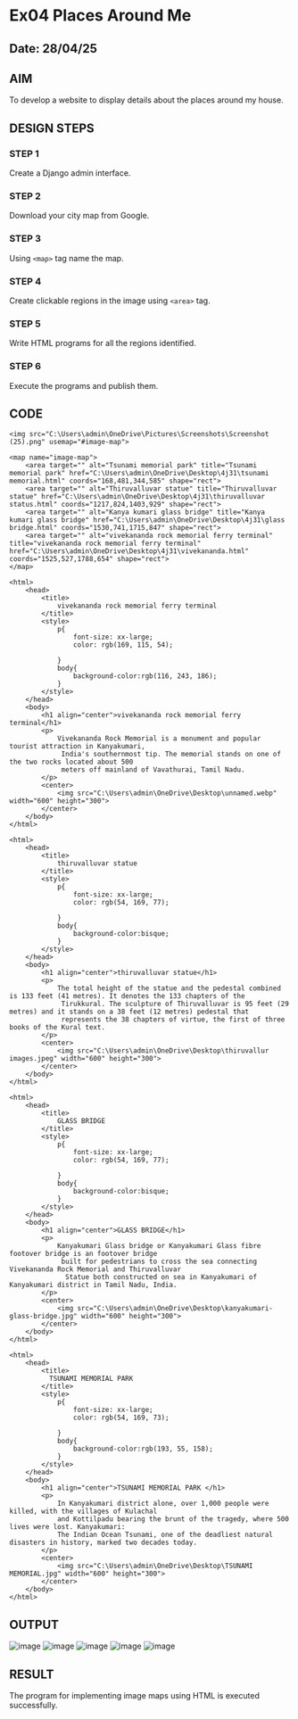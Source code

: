 # Ex04 Places Around Me
## Date: 28/04/25

## AIM
To develop a website to display details about the places around my house.

## DESIGN STEPS

### STEP 1
Create a Django admin interface.

### STEP 2
Download your city map from Google.

### STEP 3
Using ```<map>``` tag name the map.

### STEP 4
Create clickable regions in the image using ```<area>``` tag.

### STEP 5
Write HTML programs for all the regions identified.

### STEP 6
Execute the programs and publish them.

## CODE
```
<img src="C:\Users\admin\OneDrive\Pictures\Screenshots\Screenshot (25).png" usemap="#image-map">

<map name="image-map">
    <area target="" alt="Tsunami memorial park" title="Tsunami memorial park" href="C:\Users\admin\OneDrive\Desktop\4j31\tsunami memorial.html" coords="168,481,344,585" shape="rect">
    <area target="" alt="Thiruvalluvar statue" title="Thiruvalluvar statue" href="C:\Users\admin\OneDrive\Desktop\4j31\thiruvalluvar status.html" coords="1217,824,1403,929" shape="rect">
    <area target="" alt="Kanya kumari glass bridge" title="Kanya kumari glass bridge" href="C:\Users\admin\OneDrive\Desktop\4j31\glass bridge.html" coords="1530,741,1715,847" shape="rect">
    <area target="" alt="vivekananda rock memorial ferry terminal" title="vivekananda rock memorial ferry terminal" href="C:\Users\admin\OneDrive\Desktop\4j31\vivekananda.html" coords="1525,527,1788,654" shape="rect">
</map>
```
```
<html>
    <head>
        <title>
            vivekananda rock memorial ferry terminal
        </title>
        <style>
            p{
                font-size: xx-large;
                color: rgb(169, 115, 54);
                
            }
            body{
                background-color:rgb(116, 243, 186);
            }
        </style>
    </head>
    <body>
        <h1 align="center">vivekananda rock memorial ferry terminal</h1>
        <p>
            Vivekananda Rock Memorial is a monument and popular tourist attraction in Kanyakumari,
             India's southernmost tip. The memorial stands on one of the two rocks located about 500 
             meters off mainland of Vavathurai, Tamil Nadu.
        </p>
        <center>
            <img src="C:\Users\admin\OneDrive\Desktop\unnamed.webp" width="600" height="300">
        </center>
    </body>
</html>
```
```
<html>
    <head>
        <title>
            thiruvalluvar statue
        </title>
        <style>
            p{
                font-size: xx-large;
                color: rgb(54, 169, 77);
                
            }
            body{
                background-color:bisque;
            }
        </style>
    </head>
    <body>
        <h1 align="center">thiruvalluvar statue</h1>
        <p>
            The total height of the statue and the pedestal combined is 133 feet (41 metres). It denotes the 133 chapters of the
             Tirukkural. The sculpture of Thiruvalluvar is 95 feet (29 metres) and it stands on a 38 feet (12 metres) pedestal that
             represents the 38 chapters of virtue, the first of three books of the Kural text.
        </p>
        <center>
            <img src="C:\Users\admin\OneDrive\Desktop\thiruvallur images.jpeg" width="600" height="300">
        </center>
    </body>
</html>
```
```
<html>
    <head>
        <title>
            GLASS BRIDGE
        </title>
        <style>
            p{
                font-size: xx-large;
                color: rgb(54, 169, 77);
                
            }
            body{
                background-color:bisque;
            }
        </style>
    </head>
    <body>
        <h1 align="center">GLASS BRIDGE</h1>
        <p>
            Kanyakumari Glass bridge or Kanyakumari Glass fibre footover bridge is an footover bridge
             built for pedestrians to cross the sea connecting Vivekananda Rock Memorial and Thiruvalluvar
              Statue both constructed on sea in Kanyakumari of Kanyakumari district in Tamil Nadu, India.
        </p>
        <center>
            <img src="C:\Users\admin\OneDrive\Desktop\kanyakumari-glass-bridge.jpg" width="600" height="300">
        </center>
    </body>
</html>
```
```
<html>
    <head>
        <title>
          TSUNAMI MEMORIAL PARK 
        </title>
        <style>
            p{
                font-size: xx-large;
                color: rgb(54, 169, 73);
                
            }
            body{
                background-color:rgb(193, 55, 158);
            }
        </style>
    </head>
    <body>
        <h1 align="center">TSUNAMI MEMORIAL PARK </h1>
        <p>
            In Kanyakumari district alone, over 1,000 people were killed, with the villages of Kulachal 
            and Kottilpadu bearing the brunt of the tragedy, where 500 lives were lost. Kanyakumari: 
            The Indian Ocean Tsunami, one of the deadliest natural disasters in history, marked two decades today.
        </p>
        <center>
            <img src="C:\Users\admin\OneDrive\Desktop\TSUNAMI MEMORIAL.jpg" width="600" height="300">
        </center>
    </body>
</html>
```


## OUTPUT
![image](https://github.com/user-attachments/assets/a7412199-7e00-4ab5-832b-6ae9c785654e)
![image](https://github.com/user-attachments/assets/3f63a9f5-9808-4c91-85bd-4735e4500ef9)
![image](https://github.com/user-attachments/assets/68857436-7501-4bbf-ab15-b1225cbbd45c)
![image](https://github.com/user-attachments/assets/64ffb130-8e8c-4302-a2c6-5754239a3c25)
![image](https://github.com/user-attachments/assets/794f5cb3-3b96-47e3-b1ce-0fc90a7157f7)







## RESULT
The program for implementing image maps using HTML is executed successfully.
